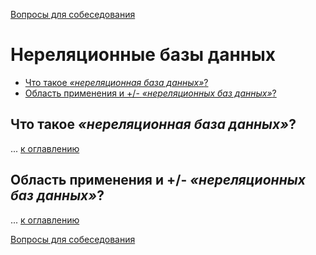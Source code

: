 [Вопросы для собеседования](README.md)

# Нереляционные базы данных
+ [Что такое _«нереляционная база данных»_?](#что-такое-нереляционная-база-данных)
+ [Область применения и +/- _«нереляционных баз данных»_?](#область-применения-и---нереляционных-баз-данных)

## Что такое _«нереляционная база данных»_?
...
[к оглавлению](#Нереляционные-базы-данных)

## Область применения и +/- _«нереляционных баз данных»_?
...
[к оглавлению](#Нереляционные-базы-данных)

[Вопросы для собеседования](README.md)